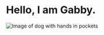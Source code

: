 # <h1>Hello, I am Gabby.</h1>
![Image of dog with hands in pockets]([[https://octodex.github.com/images/yaktocat.png](https://upload.wikimedia.org/wikipedia/en/c/c7/Chill_guy_original_artwork.jpg)](https://upload.wikimedia.org/wikipedia/en/c/c7/Chill_guy_original_artwork.jpg))

